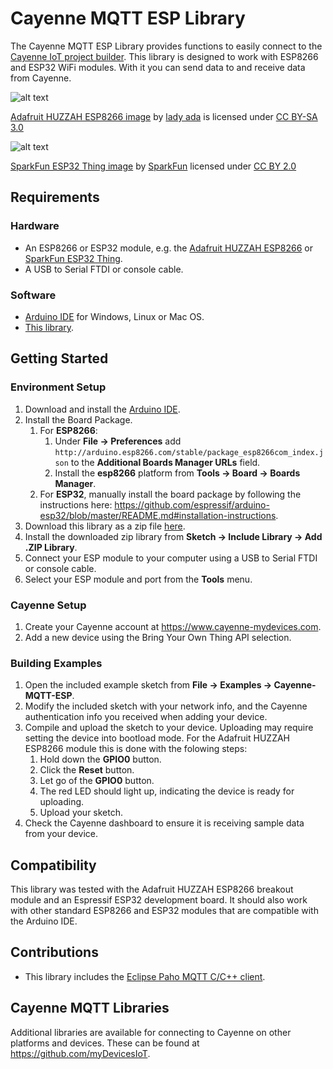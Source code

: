 # Cayenne MQTT ESP Library
The Cayenne MQTT ESP Library provides functions to easily connect to the [Cayenne IoT project builder](https://www.cayenne-mydevices.com). This library is designed to work with ESP8266 and ESP32 WiFi modules. With it you can send data to and receive data from Cayenne.

![alt text](https://cdn-learn.adafruit.com/assets/assets/000/024/792/medium640/adafruit_products_2471_iso_assembled_01_ORIG.jpg?1429908417)

[Adafruit HUZZAH ESP8266 image](https://learn.adafruit.com/assets/24792) by [lady ada](https://learn.adafruit.com/users/adafruit2) is licensed under [CC BY-SA 3.0](https://creativecommons.org/licenses/by-sa/3.0/)

![alt text](https://cdn.sparkfun.com//assets/parts/1/1/5/6/4/13907-01.jpg)

[SparkFun ESP32 Thing image](https://www.sparkfun.com/products/13907) by [SparkFun](https://www.sparkfun.com) licensed under [CC BY 2.0](https://creativecommons.org/licenses/by/2.0/)

## Requirements
### Hardware
* An ESP8266 or ESP32 module, e.g. the [Adafruit HUZZAH ESP8266](https://www.adafruit.com/product/2471) or [SparkFun ESP32 Thing](https://www.sparkfun.com/products/13907).
* A USB to Serial FTDI or console cable.

### Software
* [Arduino IDE](https://www.arduino.cc/en/Main/Software) for Windows, Linux or Mac OS.
* [This library](https://github.com/myDevicesIoT/Cayenne-MQTT-ESP8266/archive/master.zip).

## Getting Started
### Environment Setup
1. Download and install the [Arduino IDE](https://www.arduino.cc/en/Main/Software).
2. Install the Board Package.
   1. For **ESP8266**:
      1. Under **File -> Preferences** add `http://arduino.esp8266.com/stable/package_esp8266com_index.json` to the **Additional Boards Manager URLs** field.
      2. Install the **esp8266** platform from **Tools -> Board -> Boards Manager**.
   2. For **ESP32**, manually install the board package by following the instructions here: https://github.com/espressif/arduino-esp32/blob/master/README.md#installation-instructions.
3. Download this library as a zip file [here](https://github.com/myDevicesIoT/Cayenne-MQTT-ESP8266/archive/master.zip).
4. Install the downloaded zip library from **Sketch -> Include Library -> Add .ZIP Library**.
5. Connect your ESP module to your computer using a USB to Serial FTDI or console cable.
6. Select your ESP module and port from the **Tools** menu.

### Cayenne Setup
1. Create your Cayenne account at https://www.cayenne-mydevices.com.
2. Add a new device using the Bring Your Own Thing API selection.

### Building Examples
1. Open the included example sketch from **File -> Examples -> Cayenne-MQTT-ESP**.
2. Modify the included sketch with your network info, and the Cayenne authentication info you received when adding your device.
3. Compile and upload the sketch to your device. Uploading may require setting the device into bootload mode. For the Adafruit HUZZAH ESP8266 module this is done with the folowing steps:
   1. Hold down the **GPIO0** button.
   2. Click the **Reset** button.
   3. Let go of the **GPIO0** button.
   4. The red LED should light up, indicating the device is ready for uploading.
   5. Upload your sketch.
4. Check the Cayenne dashboard to ensure it is receiving sample data from your device.

## Compatibility
This library was tested with the Adafruit HUZZAH ESP8266 breakout module and an Espressif ESP32 development board. It should also work with other standard ESP8266 and ESP32 modules that are compatible with the Arduino IDE.

## Contributions
* This library includes the [Eclipse Paho MQTT C/C++ client](https://github.com/eclipse/paho.mqtt.embedded-c).

## Cayenne MQTT Libraries
Additional libraries are available for connecting to Cayenne on other platforms and devices. These can be found at https://github.com/myDevicesIoT.
